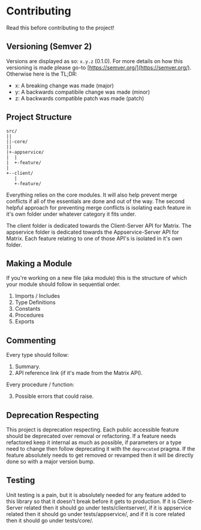 # Contributing
Read this before contributing to the project!

## Versioning (Semver 2)
Versions are displayed as so: `x.y.z` (0.1.0). For more details on how this
versioning is made please go-to [https://semver.org/](https://semver.org/).
Otherwise here is the TL;DR:
 * x: A breaking change was made (major)
 * y: A backwards compatibile change was made (minor)
 * z: A backwards compatible patch was made (patch)

## Project Structure
```
src/
||
||-core/
||
|+-appservice/
|  |
|  +-feature/
|
+--client/
   |
   +-feature/
```

Everything relies on the core modules. It will also help prevent merge
conflicts if all of the essentials are done and out of the way. The second
helpful approach for preventing merge conflicts is isolating each feature in
it's own folder under whatever category it fits under.

The client folder is dedicated towards the Client-Server API for Matrix. The
appservice folder is dedicated towards the Appservice-Server API for Matrix.
Each feature relating to one of those API's is isolated in it's own folder.


## Making a Module
If you're working on a new file (aka module) this is the structure of which
your module should follow in sequential order.
 1. Imports / Includes
 2. Type Definitions
 3. Constants
 4. Procedures
 5. Exports

## Commenting
Every type should follow:
 1. Summary.
 2. API reference link (if it's made from the Matrix API).

Every procedure / function:

 3. Possible errors that could raise.

## Deprecation Respecting
This project is deprecation respecting. Each public accessible feature should
be deprecated over removal or refactoring. If a feature needs refactored keep
it internal as much as possible, if parameters or a type need to change then
follow deprecating it with the `deprecated` pragma. If the feature absolutely
needs to get removed or revamped then it will be directly done so with a
major version bump.

## Testing
Unit testing is a pain, but it is absolutely needed for any feature added to
this library so that it doesn't break before it gets to production. If it is
Client-Server related then it should go under tests/clientserver/, if it is
appservice related then it should go under tests/appservice/, and if it is
core related then it should go under tests/core/.

